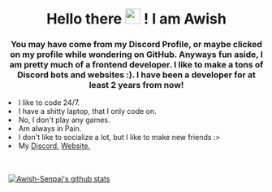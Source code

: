 <h1 align="center">Hello there <img src="https://raw.githubusercontent.com/MartinHeinz/MartinHeinz/master/wave.gif" width="30px"> ! I am Awish</h1>
<h3 align="center">You may have come from my Discord Profile, or maybe clicked on my profile while wondering on GitHub. Anyways fun aside, I am pretty much of a frontend developer. I like to make a tons of Discord bots and websites :). I have been a developer for at least 2 years from now!</h3>

<li>I like to code 24/7.</li>
<li>I have a shitty laptop, that I only code on.</li>
<li>No, I don't play any games.</li>
<li>Am always in Pain.</li>
<li>I don't like to socialize a lot, but I like to make new friends :></li>
<li>My <a href="https://i.imgur.com/3BKOK0n.png">Discord</a>, <a href="https://awish.codes/">Website.</li>
  <br><br>
  
![Awish-Senpai's github stats](https://github-readme-stats.vercel.app/api?username=Awish-Senpai&show_icons=true&theme=tokyonight)
